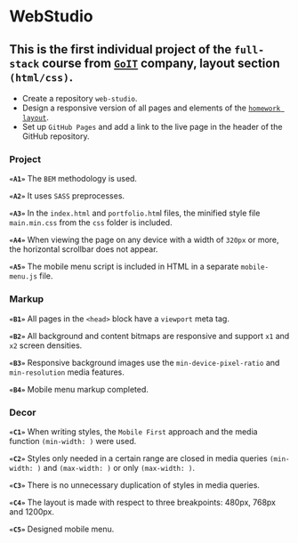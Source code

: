 # WebStudio

## This is the first individual project of the `full-stack` course from [`GoIT`](https://goit.global/ua/) company, layout section `(html/css)`.

- Create a repository `web-studio`.
- Design a responsive version of all pages and elements of the
  [`homework layout`](<https://www.figma.com/file/0uRxYENU9pFeOsq0U0u4IJ/Web-Studio-(Version-2.1)-(Copy)?node-id=1%3A3329&mode=dev>).
- Set up `GitHub Pages` and add a link to the live page in the header of the GitHub repository.

### Project

**`«A1»`** The `BEM` methodology is used.

**`«A2»`** It uses `SASS` preprocesses.

**`«A3»`** In the `index.html` and `portfolio.htm`l files, the minified style file `main.min.css`
from the `css` folder is included.

**`«A4»`** When viewing the page on any device with a width of `320px` or more, the horizontal
scrollbar does not appear.

**`«A5»`** The mobile menu script is included in HTML in a separate `mobile-menu.js` file.

### Markup

**`«B1»`** All pages in the `<head>` block have a `viewport` meta tag.

**`«B2»`** All background and content bitmaps are responsive and support `x1` and `x2` screen
densities.

**`«B3»`** Responsive background images use the `min-device-pixel-ratio` and `min-resolution` media
features.

**`«B4»`** Mobile menu markup completed.

### Decor

**`«C1»`** When writing styles, the `Mobile First` approach and the media function `(min-width: )`
were used.

**`«C2»`** Styles only needed in a certain range are closed in media queries `(min-width: )` and
`(max-width: )` or only `(max-width: )`.

**`«C3»`** There is no unnecessary duplication of styles in media queries.

**`«C4»`** The layout is made with respect to three breakpoints: 480px, 768px and 1200px.

**`«C5»`** Designed mobile menu.
